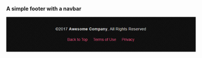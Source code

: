 **A simple footer with a navbar**

![Simple-footer](https://github.com/lazarnorberto/common-components/blob/master/footers/simple-footer/simple-footer.PNG)
